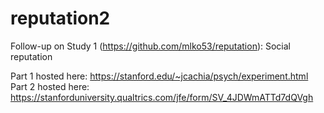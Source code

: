 # reputation2

Follow-up on Study 1 (https://github.com/mlko53/reputation): Social reputation

Part 1 hosted here: https://stanford.edu/~jcachia/psych/experiment.html
Part 2 hosted here: https://stanforduniversity.qualtrics.com/jfe/form/SV_4JDWmATTd7dQVgh